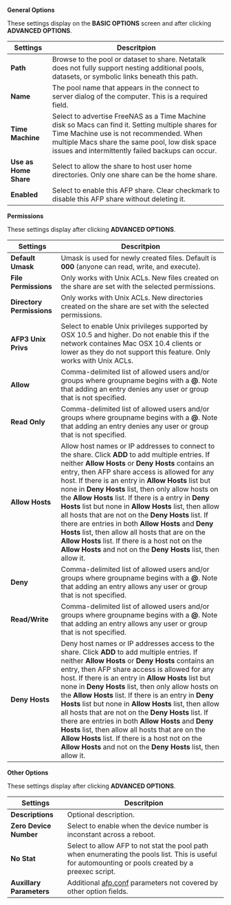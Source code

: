 ---
---
**General Options**

These settings display on the **BASIC OPTIONS** screen and after clicking **ADVANCED OPTIONS**.

| Settings | Descritpion |
|----------|-------------|
| **Path** | Browse to the pool or dataset to share. Netatalk does not fully support nesting additional pools, datasets, or symbolic links beneath this path. |
| **Name** | The pool name that appears in the connect to server dialog of the computer. This is a required field. |
| **Time Machine** | Select to advertise FreeNAS as a Time Machine disk so Macs can find it. Setting multiple shares for Time Machine use is not recommended. When multiple Macs share the same pool, low disk space issues and intermittently failed backups can occur. |
| **Use as Home Share** | Select to allow the share to host user home directories. Only one share can be the home share. |
| **Enabled** | Select to enable this AFP share. Clear checkmark to disable this AFP share without deleting it. |

**Permissions**

These settings display after clicking **ADVANCED OPTIONS**.

| Settings | Descritpion |
|----------|-------------|
| **Default Umask** | Umask is used for newly created files. Default is **000** (anyone can read, write, and execute). |
| **File Permissions** | Only works with Unix ACLs. New files created on the share are set with the selected permissions. |
| **Directory Permissions** | Only works with Unix ACLs. New directories created on the share are set with the selected permissions. |
| **AFP3 Unix Privs** | Select to enable Unix privileges supported by OSX 10.5 and higher. Do not enable this if the network containes Mac OSX 10.4 clients or lower as they do not support this feature. Only works with Unix ACLs. |
| **Allow** | Comma-delimited list of allowed users and/or groups where groupname begins with a **@**. Note that adding an entry denies any user or group that is not specified. |
| **Read Only** | Comma-delimited list of allowed users and/or groups where groupname begins with a **@**. Note that adding an entry denies any user or group that is not specified. |
| **Allow Hosts** | Allow host names or IP addresses to connect to the share. Click **ADD** to add multiple entries. If neither **Allow Hosts** or **Deny Hosts** contains an entry, then AFP share access is allowed for any host. If there is an entry in **Allow Hosts** list but none in **Deny Hosts** list, then only allow hosts on the **Allow Hosts** list. If there is a entry in **Deny Hosts** list but none in **Allow Hosts** list, then allow all hosts that are not on the **Deny Hosts** list. If there are entries in both **Allow Hosts** and **Deny Hosts** list, then allow all hosts that are on the **Allow Hosts** list. If there is a host not on the **Allow Hosts** and not on the **Deny Hosts** list, then allow it. |
| **Deny** | Comma-delimited list of allowed users and/or groups where groupname begins with a **@**. Note that adding an entry allows any user or group that is not specified. |
| **Read/Write** | Comma-delimited list of allowed users and/or groups where groupname begins with a **@**. Note that adding an entry allows any user or group that is not specified. |
| **Deny Hosts** | Deny host names or IP addresses access to the share. Click **ADD** to add multiple entries. If neither **Allow Hosts** or **Deny Hosts** contains an entry, then AFP share access is allowed for any host. If there is an entry in **Allow Hosts** list but none in **Deny Hosts** list, then only allow hosts on the **Allow Hosts** list. If there is an entry in **Deny Hosts** list but none in **Allow Hosts** list, then allow all hosts that are not on the **Deny Hosts** list. If there are entries in both **Allow Hosts** and **Deny Hosts** list, then allow all hosts that are on the **Allow Hosts** list. If there is a host not on the **Allow Hosts** and not on the **Deny Hosts** list, then allow it. |

**Other Options**

These settings display after clicking **ADVANCED OPTIONS**.

| Settings | Descritpion |
|----------|-------------|
| **Descriptions** | Optional description. |
| **Zero Device Number** | Select to enable when the device number is inconstant across a reboot. |
| **No Stat** | Select to allow AFP to not stat the pool path when enumerating the pools list. This is useful for automounting or pools created by a preexec script. |
| **Auxillary Parameters** | Additional [afp.conf](http://netatalk.sourceforge.net/3.1/htmldocs/afp.conf.5.html) parameters not covered by other option fields. |